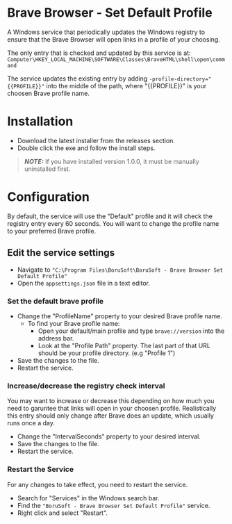 # Brave Browser - Set Default Profile
A Windows service that periodically updates the Windows registry to ensure that the Brave Browser will open links in a profile of your choosing.

The only entry that is checked and updated by this service is at: ```Computer\HKEY_LOCAL_MACHINE\SOFTWARE\Classes\BraveHTML\shell\open\command```

The service updates the existing entry by adding ```-profile-directory="{{PROFILE}}"``` into the middle of the path, where "{{PROFILE}}" is your choosen Brave profile name.

# Installation
- Download the latest installer from the releases section.
- Double click the exe and follow the install steps.

> **_NOTE:_** If you have installed version 1.0.0, it must be manually uninstalled first.

# Configuration
By default, the service will use the "Default" profile and it will check the registry entry every 60 seconds. You will want to change the profile name to your preferred Brave profile.

## Edit the service settings

- Navigate to ``` "C:\Program Files\BoruSoft\BoruSoft - Brave Browser Set Default Profile" ```
- Open the ```appsettings.json``` file in a text editor.

### Set the default brave profile

- Change the "ProfileName" property to your desired Brave profile name.
    - To find your Brave profile name:
        - Open your default/main profile and type ```brave://version``` into the address bar.
        - Look at the "Profile Path" property. The last part of that URL should be your profile directory. (e.g "Profile 1")
- Save the changes to the file.
- Restart the service.

### Increase/decrease the registry check interval

You may want to increase or decrease this depending on how much you need to garuntee that links will open in your choosen profile. Realistically this entry should only change after Brave does an update, which usually runs once a day. 

- Change the "IntervalSeconds" property to your desired interval.
- Save the changes to the file.
- Restart the service.

### Restart the Service

For any changes to take effect, you need to restart the service.

- Search for "Services" in the Windows search bar.
- Find the ```"BoruSoft - Brave Browser Set Default Profile"``` service.
- Right click and select "Restart".